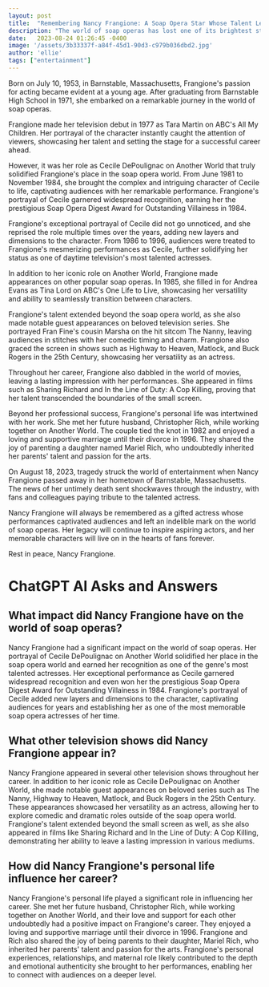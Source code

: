 ```yaml
---
layout: post
title:  "Remembering Nancy Frangione: A Soap Opera Star Whose Talent Left an Indelible Mark"
description: "The world of soap operas has lost one of its brightest stars. Nancy Frangione, known for her captivating performances on shows like Another World and All My Children, has passed away at the age of 70. Her unexpected death has sent shockwaves throughout the entertainment industry, leaving fans mourning the loss of a beloved actress."
date:   2023-08-24 01:26:45 -0400
image: '/assets/3b33337f-a84f-45d1-90d3-c979b036dbd2.jpg'
author: 'ellie'
tags: ["entertainment"]
---
```


Born on July 10, 1953, in Barnstable, Massachusetts, Frangione's passion for acting became evident at a young age. After graduating from Barnstable High School in 1971, she embarked on a remarkable journey in the world of soap operas.

Frangione made her television debut in 1977 as Tara Martin on ABC's All My Children. Her portrayal of the character instantly caught the attention of viewers, showcasing her talent and setting the stage for a successful career ahead.

However, it was her role as Cecile DePoulignac on Another World that truly solidified Frangione's place in the soap opera world. From June 1981 to November 1984, she brought the complex and intriguing character of Cecile to life, captivating audiences with her remarkable performance. Frangione's portrayal of Cecile garnered widespread recognition, earning her the prestigious Soap Opera Digest Award for Outstanding Villainess in 1984.

Frangione's exceptional portrayal of Cecile did not go unnoticed, and she reprised the role multiple times over the years, adding new layers and dimensions to the character. From 1986 to 1996, audiences were treated to Frangione's mesmerizing performances as Cecile, further solidifying her status as one of daytime television's most talented actresses.

In addition to her iconic role on Another World, Frangione made appearances on other popular soap operas. In 1985, she filled in for Andrea Evans as Tina Lord on ABC's One Life to Live, showcasing her versatility and ability to seamlessly transition between characters.

Frangione's talent extended beyond the soap opera world, as she also made notable guest appearances on beloved television series. She portrayed Fran Fine's cousin Marsha on the hit sitcom The Nanny, leaving audiences in stitches with her comedic timing and charm. Frangione also graced the screen in shows such as Highway to Heaven, Matlock, and Buck Rogers in the 25th Century, showcasing her versatility as an actress.

Throughout her career, Frangione also dabbled in the world of movies, leaving a lasting impression with her performances. She appeared in films such as Sharing Richard and In the Line of Duty: A Cop Killing, proving that her talent transcended the boundaries of the small screen.

Beyond her professional success, Frangione's personal life was intertwined with her work. She met her future husband, Christopher Rich, while working together on Another World. The couple tied the knot in 1982 and enjoyed a loving and supportive marriage until their divorce in 1996. They shared the joy of parenting a daughter named Mariel Rich, who undoubtedly inherited her parents' talent and passion for the arts.

On August 18, 2023, tragedy struck the world of entertainment when Nancy Frangione passed away in her hometown of Barnstable, Massachusetts. The news of her untimely death sent shockwaves through the industry, with fans and colleagues paying tribute to the talented actress.

Nancy Frangione will always be remembered as a gifted actress whose performances captivated audiences and left an indelible mark on the world of soap operas. Her legacy will continue to inspire aspiring actors, and her memorable characters will live on in the hearts of fans forever.

Rest in peace, Nancy Frangione.


# ChatGPT AI Asks and Answers
## What impact did Nancy Frangione have on the world of soap operas?
Nancy Frangione had a significant impact on the world of soap operas. Her portrayal of Cecile DePoulignac on Another World solidified her place in the soap opera world and earned her recognition as one of the genre's most talented actresses. Her exceptional performance as Cecile garnered widespread recognition and even won her the prestigious Soap Opera Digest Award for Outstanding Villainess in 1984. Frangione's portrayal of Cecile added new layers and dimensions to the character, captivating audiences for years and establishing her as one of the most memorable soap opera actresses of her time.

## What other television shows did Nancy Frangione appear in?
Nancy Frangione appeared in several other television shows throughout her career. In addition to her iconic role as Cecile DePoulignac on Another World, she made notable guest appearances on beloved series such as The Nanny, Highway to Heaven, Matlock, and Buck Rogers in the 25th Century. These appearances showcased her versatility as an actress, allowing her to explore comedic and dramatic roles outside of the soap opera world. Frangione's talent extended beyond the small screen as well, as she also appeared in films like Sharing Richard and In the Line of Duty: A Cop Killing, demonstrating her ability to leave a lasting impression in various mediums.

## How did Nancy Frangione's personal life influence her career?
Nancy Frangione's personal life played a significant role in influencing her career. She met her future husband, Christopher Rich, while working together on Another World, and their love and support for each other undoubtedly had a positive impact on Frangione's career. They enjoyed a loving and supportive marriage until their divorce in 1996. Frangione and Rich also shared the joy of being parents to their daughter, Mariel Rich, who inherited her parents' talent and passion for the arts. Frangione's personal experiences, relationships, and maternal role likely contributed to the depth and emotional authenticity she brought to her performances, enabling her to connect with audiences on a deeper level.

